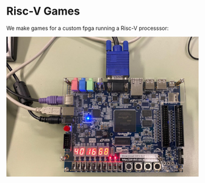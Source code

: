 # Risc-V Games
We make games for a custom fpga running a Risc-V processsor:

![](https://github.com/RISCV-Games/.github/blob/de888c5a98de08167a5e5466616eaefc6a3a5621/images/fpga.jpeg)
